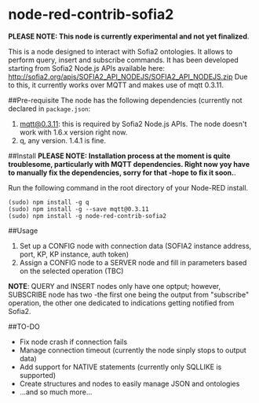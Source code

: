 node-red-contrib-sofia2
=====================

**PLEASE NOTE: This node is currently experimental and not yet finalized**.

This is a node designed to interact with Sofia2 ontologies. It allows to perform query, insert and subscribe commands.
It has been developed starting from Sofia2 Node.js APIs available here: http://sofia2.org/apis/SOFIA2_API_NODEJS/SOFIA2_API_NODEJS.zip
Due to this, it currently works over MQTT and makes use of mqtt 0.3.11.

##Pre-requisite
The node has the following dependencies (currently not declared in `package.json`:

 1. mqtt@0.3.11: this is required by Sofia2 Node.js APIs. The node doesn't work with 1.6.x version right now.
 2. q, any version. 1.4.1 is fine.


##Install
**PLEASE NOTE: Installation process at the moment is quite troublesome, particularly with MQTT dependencies. Right now yoy have to manually fix the dependencies, sorry for that -hope to fix it soon.**.

Run the following command in the root directory of your Node-RED install.
 
    (sudo) npm install -g q
    (sudo) npm install -g --save mqtt@0.3.11
    (sudo) npm install -g node-red-contrib-sofia2

##Usage

 1. Set up a CONFIG node with connection data (SOFIA2 instance address, port, KP, KP instance, auth token)
 2. Assign a CONFIG node to a SERVER node and fill in parameters based on the selected operation (TBC)

**NOTE**: QUERY and INSERT nodes only have one optput; however, SUBSCRIBE node has two -the first one being the output from "subscribe" operation, the other one dedicated to indications getting notified from Sofia2.


##TO-DO 

 - Fix node crash if connection fails
 - Manage connection timeout (currently the node sinply stops to output data)
 - Add support for NATIVE statements (currently only SQLLIKE is supported)
 - Create structures and nodes to easily manage JSON and ontologies
 - ...and so much more...
